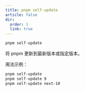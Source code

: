 ```yaml
---
title: pnpm self-update
article: false
dir:
  order: 1
  link: true
---
```


```bash
pnpm self-update
```

将 pnpm 更新到最新版本或指定版本。

用法示例：

```bash
pnpm self-update
pnpm self-update 9
pnpm self-update next-10
```
